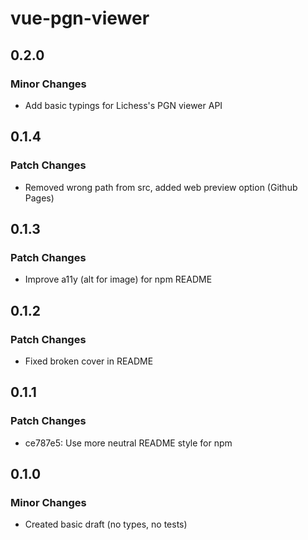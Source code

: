 # vue-pgn-viewer

## 0.2.0

### Minor Changes

- Add basic typings for Lichess's PGN viewer API

## 0.1.4

### Patch Changes

- Removed wrong path from src, added web preview option (Github Pages)

## 0.1.3

### Patch Changes

- Improve a11y (alt for image) for npm README

## 0.1.2

### Patch Changes

- Fixed broken cover in README

## 0.1.1

### Patch Changes

- ce787e5: Use more neutral README style for npm

## 0.1.0

### Minor Changes

- Created basic draft (no types, no tests)
